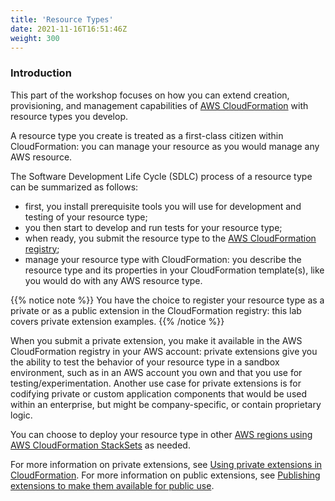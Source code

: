 ```yaml
---
title: 'Resource Types'
date: 2021-11-16T16:51:46Z
weight: 300
---
```


### Introduction

This part of the workshop focuses on how you can extend creation, provisioning, and management capabilities of [AWS CloudFormation](https://aws.amazon.com/cloudformation/) with resource types you develop.

A resource type you create is treated as a first-class citizen within CloudFormation: you can manage your resource as you would manage any AWS resource.

The Software Development Life Cycle (SDLC) process of a resource type can be summarized as follows:

* first, you install prerequisite tools you will use for development and testing of your resource type;
* you then start to develop and run tests for your resource type;
* when ready, you submit the resource type to the [AWS CloudFormation registry](https://docs.aws.amazon.com/AWSCloudFormation/latest/UserGuide/registry.html);
* manage your resource type with CloudFormation: you describe the resource type and its properties in your CloudFormation template(s), like you would do with any AWS resource type.

{{% notice note %}}
You have the choice to register your resource type as a private or as a public extension in the CloudFormation registry: this lab covers private extension examples.
{{% /notice %}}

When you submit a private extension, you make it available in the AWS CloudFormation registry in your AWS account: private extensions give you the ability to test the behavior of your resource type in a sandbox environment, such as in an AWS account you own and that you use for testing/experimentation. Another use case for private extensions is for codifying private or custom application components that would be used within an enterprise, but might be company-specific, or contain proprietary logic.

You can choose to deploy your resource type in other [AWS regions using AWS CloudFormation StackSets](https://docs.aws.amazon.com/cloudformation-cli/latest/userguide/publish-extension-stacksets.html) as needed.

For more information on private extensions, see [Using private extensions in CloudFormation](https://docs.aws.amazon.com/AWSCloudFormation/latest/UserGuide/registry-register.html). For more information on public extensions, see [Publishing extensions to make them available for public use](https://docs.aws.amazon.com/cloudformation-cli/latest/userguide/publish-extension.html).
